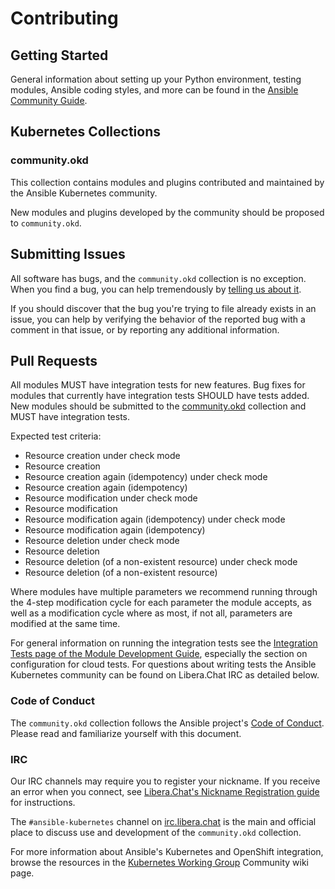 # Contributing

## Getting Started

General information about setting up your Python environment, testing modules,
Ansible coding styles, and more can be found in the [Ansible Community Guide](
https://docs.ansible.com/ansible/latest/community/index.html).


## Kubernetes Collections

### community.okd

This collection contains modules and plugins contributed and maintained by the Ansible Kubernetes
community.

New modules and plugins developed by the community should be proposed to `community.okd`.

## Submitting Issues
All software has bugs, and the `community.okd` collection is no exception. When you find a bug,
you can help tremendously by [telling us about it](https://github.com/ansible-collections/community.okd/issues/new/choose).

If you should discover that the bug you're trying to file already exists in an issue,
you can help by verifying the behavior of the reported bug with a comment in that
issue, or by reporting any additional information.

## Pull Requests

All modules MUST have integration tests for new features.
Bug fixes for modules that currently have integration tests SHOULD have tests added.
New modules should be submitted to the [community.okd](https://github.com/ansible-collections/community.okd) collection and MUST have integration tests.

Expected test criteria:
* Resource creation under check mode
* Resource creation
* Resource creation again (idempotency) under check mode
* Resource creation again (idempotency)
* Resource modification under check mode
* Resource modification
* Resource modification again (idempotency) under check mode
* Resource modification again (idempotency)
* Resource deletion under check mode
* Resource deletion
* Resource deletion (of a non-existent resource) under check mode
* Resource deletion (of a non-existent resource)

Where modules have multiple parameters we recommend running through the 4-step modification cycle for each parameter the module accepts, as well as a modification cycle where as most, if not all, parameters are modified at the same time.

For general information on running the integration tests see the
[Integration Tests page of the Module Development Guide](https://docs.ansible.com/ansible/devel/dev_guide/testing_integration.html#testing-integration),
especially the section on configuration for cloud tests. For questions about writing tests the Ansible Kubernetes community can be found on Libera.Chat IRC as detailed below.


### Code of Conduct
The `community.okd` collection follows the Ansible project's
[Code of Conduct](https://docs.ansible.com/ansible/devel/community/code_of_conduct.html).
Please read and familiarize yourself with this document.

### IRC
Our IRC channels may require you to register your nickname. If you receive an error when you connect, see
[Libera.Chat's Nickname Registration guide](https://libera.chat/guides/registration) for instructions.

The `#ansible-kubernetes` channel on [irc.libera.chat](https://libera.chat/) is the main and official place to discuss use and development of the `community.okd` collection.

For more information about Ansible's Kubernetes and OpenShift integration, browse the resources in the [Kubernetes Working Group](https://github.com/ansible/community/wiki/kubernetes) Community wiki page.
